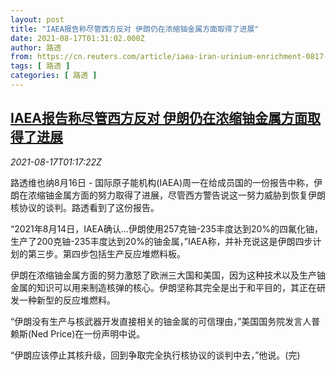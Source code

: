 ```yaml
---
layout: post
title: "IAEA报告称尽管西方反对 伊朗仍在浓缩铀金属方面取得了进展"
date: 2021-08-17T01:31:02.000Z
author: 路透
from: https://cn.reuters.com/article/iaea-iran-urinium-enrichment-0817-idCNKBS2FI02G
tags: [ 路透 ]
categories: [ 路透 ]
---
```

<!--1629163862000-->
[IAEA报告称尽管西方反对 伊朗仍在浓缩铀金属方面取得了进展](https://cn.reuters.com/article/iaea-iran-urinium-enrichment-0817-idCNKBS2FI02G)
------

<div>
<div><i>2021-08-17T01:17:22Z</i></div><p>路透维也纳8月16日 - 国际原子能机构(IAEA)周一在给成员国的一份报告中称，伊朗在浓缩铀金属方面的努力取得了进展，尽管西方警告说这一努力威胁到恢复伊朗核协议的谈判。路透看到了这份报告。</p><p>“2021年8月14日，IAEA确认...伊朗使用257克铀-235丰度达到20%的四氟化铀，生产了200克铀-235丰度达到20%的铀金属，”IAEA称，并补充说这是伊朗四步计划的第三步。第四步包括生产反应堆燃料板。</p><p>伊朗在浓缩铀金属方面的努力激怒了欧洲三大国和美国，因为这种技术以及生产铀金属的知识可以用来制造核弹的核心。伊朗坚称其完全是出于和平目的，其正在研发一种新型的反应堆燃料。</p><p>“伊朗没有生产与核武器开发直接相关的铀金属的可信理由，”美国国务院发言人普赖斯(Ned Price)在一份声明中说。</p><p>“伊朗应该停止其核升级，回到争取完全执行核协议的谈判中去，”他说。(完)</p>
</div>
